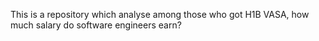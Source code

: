 This is a repository which analyse among those who got H1B VASA,  how much salary do software engineers earn?  

